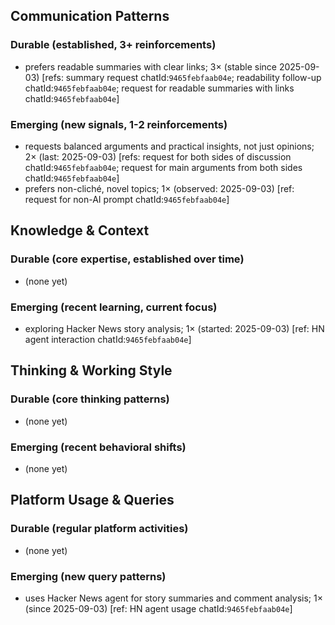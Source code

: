 ## Communication Patterns
### Durable (established, 3+ reinforcements)
- prefers readable summaries with clear links; 3× (stable since 2025-09-03) [refs: summary request chatId:`9465febfaab04e`; readability follow-up chatId:`9465febfaab04e`; request for readable summaries with links chatId:`9465febfaab04e`]

### Emerging (new signals, 1-2 reinforcements)
- requests balanced arguments and practical insights, not just opinions; 2× (last: 2025-09-03) [refs: request for both sides of discussion chatId:`9465febfaab04e`; request for main arguments from both sides chatId:`9465febfaab04e`]
- prefers non-cliché, novel topics; 1× (observed: 2025-09-03) [ref: request for non-AI prompt chatId:`9465febfaab04e`]

## Knowledge & Context
### Durable (core expertise, established over time)
- (none yet)

### Emerging (recent learning, current focus)
- exploring Hacker News story analysis; 1× (started: 2025-09-03) [ref: HN agent interaction chatId:`9465febfaab04e`]

## Thinking & Working Style
### Durable (core thinking patterns)
- (none yet)

### Emerging (recent behavioral shifts)
- (none yet)

## Platform Usage & Queries
### Durable (regular platform activities)
- (none yet)

### Emerging (new query patterns)
- uses Hacker News agent for story summaries and comment analysis; 1× (since 2025-09-03) [ref: HN agent usage chatId:`9465febfaab04e`]